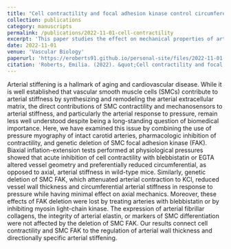 ```yaml
---
title: "Cell contractility and focal adhesion kinase control circumferential arterial stiffness"
collection: publications
category: manuscripts
permalink: /publications/2022-11-01-cell-contractility
excerpt: 'This paper studies the effect on mechanical properties of arteries via investigating cell contractility and focal adhesion kinase protein complex.'
date: 2022-11-01
venue: 'Vascular Biology'
paperurl: 'https://eroberts91.github.io/personal-site/files/2022-11-01-cell-contractility.pdf'
citation: 'Roberts, Emilia. (2022). &quot;Cell contractility and focal adhesion kinase control circumferential arterial stiffness.&quot; <i>Vascular Biology</i>. 4(1).'
---
```


Arterial stiffening is a hallmark of aging and cardiovascular disease. While it is well established that vascular smooth muscle cells (SMCs) contribute to arterial stiffness by synthesizing and remodeling the arterial extracellular matrix, the direct contributions of SMC contractility and mechanosensors to arterial stiffness, and particularly the arterial response to pressure, remain less well understood despite being a long-standing question of biomedical importance. Here, we have examined this issue by combining the use of pressure myography of intact carotid arteries, pharmacologic inhibition of contractility, and genetic deletion of SMC focal adhesion kinase (FAK). Biaxial inflation-extension tests performed at physiological pressures showed that acute inhibition of cell contractility with blebbistatin or EGTA altered vessel geometry and preferentially reduced circumferential, as opposed to axial, arterial stiffness in wild-type mice. Similarly, genetic deletion of SMC FAK, which attenuated arterial contraction to KCl, reduced vessel wall thickness and circumferential arterial stiffness in response to pressure while having minimal effect on axial mechanics. Moreover, these effects of FAK deletion were lost by treating arteries with blebbistatin or by inhibiting myosin light-chain kinase. The expression of arterial fibrillar collagens, the integrity of arterial elastin, or markers of SMC differentiation were not affected by the deletion of SMC FAK. Our results connect cell contractility and SMC FAK to the regulation of arterial wall thickness and directionally specific arterial stiffening.